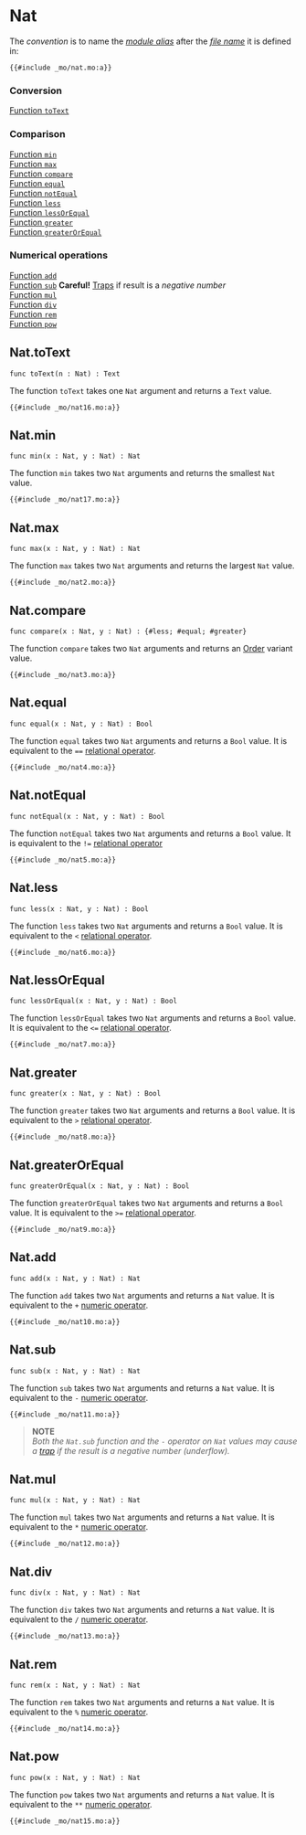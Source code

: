 # Nat
The *convention* is to name the [*module alias*](/common-programming-concepts/modules.html#imports) after the [*file name*](/common-programming-concepts/modules.html#imports) it is defined in:

```motoko, run
{{#include _mo/nat.mo:a}}
``` 

### Conversion
[Function `toText`](#nattotext)  

### Comparison
[Function `min`](#natmin)  
[Function `max`](#natmax)  
[Function `compare`](#natcompare)  
[Function `equal`](#natequal)  
[Function `notEqual`](#natnotequal)  
[Function `less`](#natless)  
[Function `lessOrEqual`](#natlessorequal)  
[Function `greater`](#natgreater)  
[Function `greaterOrEqual`](#natgreaterorequal)  

### Numerical operations
[Function `add`](#natadd)  
[Function `sub`](#natsub) **Careful!** [Traps](/advanced-concepts/canisters/errors-and-traps.html) if result is a *negative number*  
[Function `mul`](#natmul)  
[Function `div`](#natdiv)  
[Function `rem`](#natrem)  
[Function `pow`](#natpow)  

## Nat.toText
```motoko
func toText(n : Nat) : Text
```

The function `toText` takes one `Nat` argument and returns a `Text` value.  

```motoko, run
{{#include _mo/nat16.mo:a}}
```

## Nat.min
```motoko
func min(x : Nat, y : Nat) : Nat
```

The function `min` takes two `Nat` arguments and returns the smallest `Nat` value.  
```motoko, run
{{#include _mo/nat17.mo:a}}
```

## Nat.max
```motoko
func max(x : Nat, y : Nat) : Nat
```

The function `max` takes two `Nat` arguments and returns the largest `Nat` value.  
```motoko, run
{{#include _mo/nat2.mo:a}}
```

## Nat.compare
```motoko
func compare(x : Nat, y : Nat) : {#less; #equal; #greater}
```

The function `compare` takes two `Nat` arguments and returns an [Order](/base-library/utils/order.html) variant value.  
```motoko, run
{{#include _mo/nat3.mo:a}}
```

## Nat.equal
```motoko
func equal(x : Nat, y : Nat) : Bool
```

The function `equal` takes two `Nat` arguments and returns a `Bool` value. It is equivalent to the `==` [relational operator](/common-programming-concepts/operators/relational-operators.html).  
```motoko, run
{{#include _mo/nat4.mo:a}}
```

## Nat.notEqual
```motoko
func notEqual(x : Nat, y : Nat) : Bool
```
The function `notEqual` takes two `Nat` arguments and returns a `Bool` value. It is equivalent to the `!=` [relational operator](/common-programming-concepts/operators/relational-operators.html)

```motoko, run
{{#include _mo/nat5.mo:a}}
```

## Nat.less
```motoko
func less(x : Nat, y : Nat) : Bool
```
The function `less` takes two `Nat` arguments and returns a `Bool` value. It is equivalent to the `<` [relational operator](/common-programming-concepts/operators/relational-operators.html).
```motoko, run
{{#include _mo/nat6.mo:a}}
```

## Nat.lessOrEqual
```motoko
func lessOrEqual(x : Nat, y : Nat) : Bool
```

The function `lessOrEqual` takes two `Nat` arguments and returns a `Bool` value. It is equivalent to the `<=` [relational operator](/common-programming-concepts/operators/relational-operators.html).
```motoko, run
{{#include _mo/nat7.mo:a}}
```

## Nat.greater
```motoko
func greater(x : Nat, y : Nat) : Bool
```

The function `greater` takes two `Nat` arguments and returns a `Bool` value. It is equivalent to the `>` [relational operator](/common-programming-concepts/operators/relational-operators.html).

```motoko, run
{{#include _mo/nat8.mo:a}}
```

## Nat.greaterOrEqual
```motoko
func greaterOrEqual(x : Nat, y : Nat) : Bool
```

The function `greaterOrEqual` takes two `Nat` arguments and returns a `Bool` value. It is equivalent to the `>=` [relational operator](/common-programming-concepts/operators/relational-operators.html).
```motoko, run
{{#include _mo/nat9.mo:a}}
```

## Nat.add
```motoko
func add(x : Nat, y : Nat) : Nat
```
The function `add` takes two `Nat` arguments and returns a `Nat` value. It is equivalent to the `+` [numeric operator](/common-programming-concepts/operators/numeric-operators.html).
```motoko, run
{{#include _mo/nat10.mo:a}}
```

## Nat.sub
```motoko
func sub(x : Nat, y : Nat) : Nat
```

The function `sub` takes two `Nat` arguments and returns a `Nat` value. It is equivalent to the `-` [numeric operator](/common-programming-concepts/operators/numeric-operators.html).
```motoko, run
{{#include _mo/nat11.mo:a}}
```

> **NOTE**  
> *Both the `Nat.sub` function and the `-` operator on `Nat` values may cause a [trap](/advanced-concepts/canisters/errors-and-traps.html) if the result is a negative number (underflow).*

## Nat.mul
```motoko
func mul(x : Nat, y : Nat) : Nat
```

The function `mul` takes two `Nat` arguments and returns a `Nat` value. It is equivalent to the `*` [numeric operator](/common-programming-concepts/operators/numeric-operators.html).
```motoko, run
{{#include _mo/nat12.mo:a}}
```

## Nat.div
```motoko
func div(x : Nat, y : Nat) : Nat
```

The function `div` takes two `Nat` arguments and returns a `Nat` value. It is equivalent to the `/` [numeric operator](/common-programming-concepts/operators/numeric-operators.html).
```motoko, run
{{#include _mo/nat13.mo:a}}
```

## Nat.rem
```motoko
func rem(x : Nat, y : Nat) : Nat
```

The function `rem` takes two `Nat` arguments and returns a `Nat` value. It is equivalent to the `%` [numeric operator](/common-programming-concepts/operators/numeric-operators.html).
```motoko, run
{{#include _mo/nat14.mo:a}}
```

## Nat.pow
```motoko
func pow(x : Nat, y : Nat) : Nat
```

The function `pow` takes two `Nat` arguments and returns a `Nat` value. It is equivalent to the `**` [numeric operator](/common-programming-concepts/operators/numeric-operators.html).
```motoko, run
{{#include _mo/nat15.mo:a}}
```
